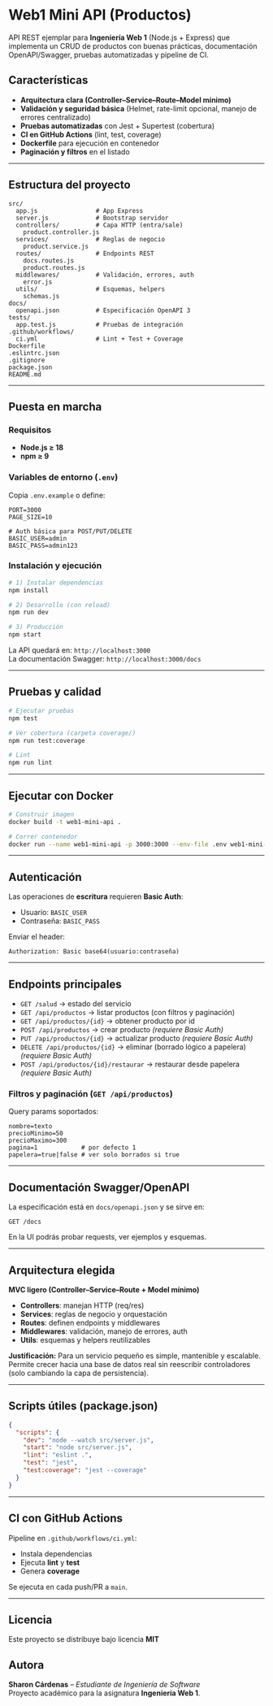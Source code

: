 # Web1 Mini API (Productos)

API REST ejemplar para **Ingeniería Web 1** (Node.js + Express) que implementa un CRUD de productos con buenas prácticas, documentación OpenAPI/Swagger, pruebas automatizadas y pipeline de CI.

## Características

- **Arquitectura clara (Controller–Service–Route–Model mínimo)**  
- **Validación y seguridad básica** (Helmet, rate-limit opcional, manejo de errores centralizado)   
- **Pruebas automatizadas** con Jest + Supertest (cobertura)  
- **CI en GitHub Actions** (lint, test, coverage)  
- **Dockerfile** para ejecución en contenedor  
- **Paginación y filtros** en el listado

---

## Estructura del proyecto

```
src/
  app.js                # App Express
  server.js             # Bootstrap servidor
  controllers/          # Capa HTTP (entra/sale)
    product.controller.js
  services/             # Reglas de negocio
    product.service.js
  routes/               # Endpoints REST
    docs.routes.js
    product.routes.js
  middlewares/          # Validación, errores, auth
    error.js
  utils/                # Esquemas, helpers
    schemas.js
docs/
  openapi.json          # Especificación OpenAPI 3
tests/
  app.test.js           # Pruebas de integración
.github/workflows/
  ci.yml                # Lint + Test + Coverage
Dockerfile
.eslintrc.json
.gitignore
package.json
README.md
```

---

## Puesta en marcha

### Requisitos
- **Node.js ≥ 18**
- **npm ≥ 9**  


### Variables de entorno (`.env`)
Copia `.env.example` o define:
```
PORT=3000
PAGE_SIZE=10

# Auth básica para POST/PUT/DELETE
BASIC_USER=admin
BASIC_PASS=admin123
```

### Instalación y ejecución

```bash
# 1) Instalar dependencias
npm install

# 2) Desarrollo (con reload)
npm run dev

# 3) Producción
npm start
```

La API quedará en: `http://localhost:3000`  
La documentación Swagger: `http://localhost:3000/docs`

---

##  Pruebas y calidad

```bash
# Ejecutar pruebas
npm test

# Ver cobertura (carpeta coverage/)
npm run test:coverage

# Lint
npm run lint
```

---

## Ejecutar con Docker

```bash
# Construir imagen
docker build -t web1-mini-api .

# Correr contenedor
docker run --name web1-mini-api -p 3000:3000 --env-file .env web1-mini-api
```

---

## Autenticación

Las operaciones de **escritura** requieren **Basic Auth**:
- Usuario: `BASIC_USER`
- Contraseña: `BASIC_PASS`

Enviar el header:
```
Authorization: Basic base64(usuario:contraseña)
```

---

## Endpoints principales

- `GET /salud` → estado del servicio  
- `GET /api/productos` → listar productos (con filtros y paginación)  
- `GET /api/productos/{id}` → obtener producto por id  
- `POST /api/productos` → crear producto *(requiere Basic Auth)*  
- `PUT /api/productos/{id}` → actualizar producto *(requiere Basic Auth)*  
- `DELETE /api/productos/{id}` → eliminar (borrado lógico a papelera) *(requiere Basic Auth)*  
- `POST /api/productos/{id}/restaurar` → restaurar desde papelera *(requiere Basic Auth)*

### Filtros y paginación (`GET /api/productos`)
Query params soportados:
```
nombre=texto
precioMinimo=50
precioMaximo=300
pagina=1            # por defecto 1
papelera=true|false # ver solo borrados si true
```

---

##  Documentación Swagger/OpenAPI

La especificación está en `docs/openapi.json` y se sirve en:
```
GET /docs
```

En la UI podrás probar requests, ver ejemplos y esquemas.

---

## Arquitectura elegida

**MVC ligero (Controller–Service–Route + Model mínimo)**

- **Controllers**: manejan HTTP (req/res)
- **Services**: reglas de negocio y orquestación
- **Routes**: definen endpoints y middlewares
- **Middlewares**: validación, manejo de errores, auth
- **Utils**: esquemas y helpers reutilizables

**Justificación:** Para un servicio pequeño es simple, mantenible y escalable. Permite crecer hacia una base de datos real sin reescribir controladores (solo cambiando la capa de persistencia).

---

##  Scripts útiles (package.json)

```json
{
  "scripts": {
    "dev": "node --watch src/server.js",
    "start": "node src/server.js",
    "lint": "eslint .",
    "test": "jest",
    "test:coverage": "jest --coverage"
  }
}
```

---

##  CI con GitHub Actions

Pipeline en `.github/workflows/ci.yml`:
- Instala dependencias
- Ejecuta **lint** y **test**
- Genera **coverage**

Se ejecuta en cada push/PR a `main`.

---

## Licencia

Este proyecto se distribuye bajo licencia **MIT** 

##  Autora

**Sharon Cárdenas** – *Estudiante de Ingeniería de Software*  
Proyecto académico para la asignatura **Ingeniería Web 1**.  

